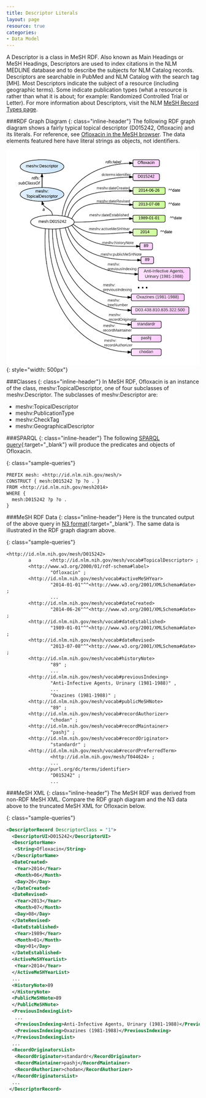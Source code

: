 ```yaml
---
title: Descriptor Literals
layout: page
resource: true
categories:
- Data Model
---
```


A Descriptor is a class in MeSH RDF. Also known as Main Headings or MeSH Headings, Descriptors are used to index citations in the NLM MEDLINE database and to describe the subjects for NLM Catalog records. Descriptors are searchable in PubMed and NLM Catalog with the search tag [MH]. Most Descriptors indicate the subject of a resource (including geographic terms). Some indicate publication types (what a resource is rather than what it is about; for example: Randomized Controlled Trial or Letter). For more information about Descriptors, visit the NLM [MeSH Record Types page](http://www.nlm.nih.gov/mesh/intro_record_types.html). 
  
###RDF Graph Diagram
{: class="inline-header"}
The following RDF graph diagram shows a fairly typical topical descriptor (D015242, Ofloxacin) and its literals. For reference, see [Ofloxacin in the MeSH browser](https://www.nlm.nih.gov/cgi/mesh/2014/MB_cgi?term=ofloxacin). The data elements featured here have literal strings as objects, not identifiers. 

![Descriptor RDF Graph Diagram](images/BasicConversionLiterals.png){: style="width: 500px"}
  
###Classes
{: class="inline-header"}
In MeSH RDF, Ofloxacin is an instance of the class, meshv:TopicalDescriptor, one of four subclasses of meshv:Descriptor. The subclasses of meshv:Descriptor are:

*  meshv:TopicalDescriptor
*  meshv:PublicationType
*  meshv:CheckTag
*  meshv:GeographicalDescriptor

###SPARQL
{: class="inline-header"}
The following [SPARQL query](http://iddev.nlm.nih.gov/mesh/sparql?query=PREFIX+mesh%3A+%3Chttp%3A%2F%2Fid.nlm.nih.gov%2Fmesh%2F%3E%0D%0A%0D%0ASELECT+distinct+%3Fp+%3Fo%0D%0AFROM+%3Chttp%3A%2F%2Fid.nlm.nih.gov%2Fmesh2014%3E%0D%0AWHERE+%7B%0D%0A++mesh%3AD015242+%3Fp+%3Fo%0D%0A%7D&render=HTML&inference=true&limit=50&offset=0#lodestart-sparql-results){:target="_blank"} will produce the predicates and objects of Ofloxacin. 

{: class="sample-queries"}
```sparql
PREFIX mesh: <http://id.nlm.nih.gov/mesh/>
CONSTRUCT { mesh:D015242 ?p ?o . }
FROM <http://id.nlm.nih.gov/mesh2014>
WHERE {
  mesh:D015242 ?p ?o .
}
```

###MeSH RDF Data
{: class="inline-header"}
Here is the truncated output of the above query in [N3 format](http://iddev.nlm.nih.gov/mesh/servlet/query?query=PREFIX%20rdf%3A%20%3Chttp%3A%2F%2Fwww.w3.org%2F1999%2F02%2F22-rdf-syntax-ns%23%3E%0D%0APREFIX%20rdfs%3A%20%3Chttp%3A%2F%2Fwww.w3.org%2F2000%2F01%2Frdf-schema%23%3E%0D%0APREFIX%20owl%3A%20%3Chttp%3A%2F%2Fwww.w3.org%2F2002%2F07%2Fowl%23%3E%0D%0APREFIX%20xsd%3A%20%3Chttp%3A%2F%2Fwww.w3.org%2F2001%2FXMLSchema%23%3E%0D%0APREFIX%20dc%3A%20%3Chttp%3A%2F%2Fpurl.org%2Fdc%2Felements%2F1.1%2F%3E%0D%0APREFIX%20dcterms%3A%20%3Chttp%3A%2F%2Fpurl.org%2Fdc%2Fterms%2F%3E%0D%0APREFIX%20dbpedia2%3A%20%3Chttp%3A%2F%2Fdbpedia.org%2Fproperty%2F%3E%0D%0APREFIX%20dbpedia%3A%20%3Chttp%3A%2F%2Fdbpedia.org%2F%3E%0D%0APREFIX%20foaf%3A%20%3Chttp%3A%2F%2Fxmlns.com%2Ffoaf%2F0.1%2F%3E%0D%0APREFIX%20skos%3A%20%3Chttp%3A%2F%2Fwww.w3.org%2F2004%2F02%2Fskos%2Fcore%23%3E%0D%0APREFIX%20meshv%3A%20%3Chttp%3A%2F%2Fid.nlm.nih.gov%2Fmesh%2Fvocab%23%3E%0D%0APREFIX%20mesh%3A%20%3Chttp%3A%2F%2Fid.nlm.nih.gov%2Fmesh%2F%3E%0D%0A%0D%0ACONSTRUCT%20%7B%20mesh%3AD015242%20%3Fp%20%3Fo%20.%20%7D%0D%0AFROM%20%3Chttp%3A%2F%2Fid.nlm.nih.gov%2Fmesh2014%3E%0D%0AWHERE%20%7B%0D%0A%20%20mesh%3AD015242%20%3Fp%20%3Fo%20.%0D%0A%7D&format=N3){:target="_blank"}. The same data is illustrated in the RDF graph diagram above.

{: class="sample-queries"}
```
<http://id.nlm.nih.gov/mesh/D015242>
        a       <http://id.nlm.nih.gov/mesh/vocab#TopicalDescriptor> ;
        <http://www.w3.org/2000/01/rdf-schema#label>
                "Ofloxacin" ;
        <http://id.nlm.nih.gov/mesh/vocab#activeMeSHYear>
                "2014-01-01"^^<http://www.w3.org/2001/XMLSchema#date> ;
                ...
        <http://id.nlm.nih.gov/mesh/vocab#dateCreated>
                "2014-06-26"^^<http://www.w3.org/2001/XMLSchema#date> ;
        <http://id.nlm.nih.gov/mesh/vocab#dateEstablished>
                "1989-01-01"^^<http://www.w3.org/2001/XMLSchema#date> ;
        <http://id.nlm.nih.gov/mesh/vocab#dateRevised>
                "2013-07-08"^^<http://www.w3.org/2001/XMLSchema#date> ;
        <http://id.nlm.nih.gov/mesh/vocab#historyNote>
                "89" ;
                ...
        <http://id.nlm.nih.gov/mesh/vocab#previousIndexing>
                "Anti-Infective Agents, Urinary (1981-1988)" , 
                ...
                "Oxazines (1981-1988)" ;
        <http://id.nlm.nih.gov/mesh/vocab#publicMeSHNote>
                "89" ;
        <http://id.nlm.nih.gov/mesh/vocab#recordAuthorizer>
                "chodan" ;
        <http://id.nlm.nih.gov/mesh/vocab#recordMaintainer>
                "pashj" ;
        <http://id.nlm.nih.gov/mesh/vocab#recordOriginator>
                "standardr" ;
        <http://id.nlm.nih.gov/mesh/vocab#recordPreferredTerm>
                <http://id.nlm.nih.gov/mesh/T044624> ;
                ...
        <http://purl.org/dc/terms/identifier>
                "D015242" ;
                ...
```

###MeSH XML
{: class="inline-header"}
The MeSH RDF was derived from non-RDF MeSH XML. Compare the RDF graph diagram and the N3 data above to the truncated MeSH XML for Ofloxacin below. 

{: class="sample-queries"}
```xml
<DescriptorRecord DescriptorClass = "1">
  <DescriptorUI>D015242</DescriptorUI>
  <DescriptorName>
   <String>Ofloxacin</String>
  </DescriptorName>
  <DateCreated>
   <Year>2014</Year>
   <Month>06</Month>
   <Day>26</Day>
  </DateCreated>
  <DateRevised>
   <Year>2013</Year>
   <Month>07</Month>
   <Day>08</Day>
  </DateRevised>
  <DateEstablished>
   <Year>1989</Year>
   <Month>01</Month>
   <Day>01</Day>
  </DateEstablished>
  <ActiveMeSHYearList>
   <Year>2014</Year>
  </ActiveMeSHYearList>
  ...
  <HistoryNote>89
  </HistoryNote>
  <PublicMeSHNote>89
  </PublicMeSHNote>
  <PreviousIndexingList>
   ...
   <PreviousIndexing>Anti-Infective Agents, Urinary (1981-1988)</PreviousIndexing>
   <PreviousIndexing>Oxazines (1981-1988)</PreviousIndexing>
  </PreviousIndexingList>
  ...
  <RecordOriginatorsList>
   <RecordOriginator>standardr</RecordOriginator>
   <RecordMaintainer>pashj</RecordMaintainer>
   <RecordAuthorizer>chodan</RecordAuthorizer>
  </RecordOriginatorsList>
  ...
 </DescriptorRecord>

```

